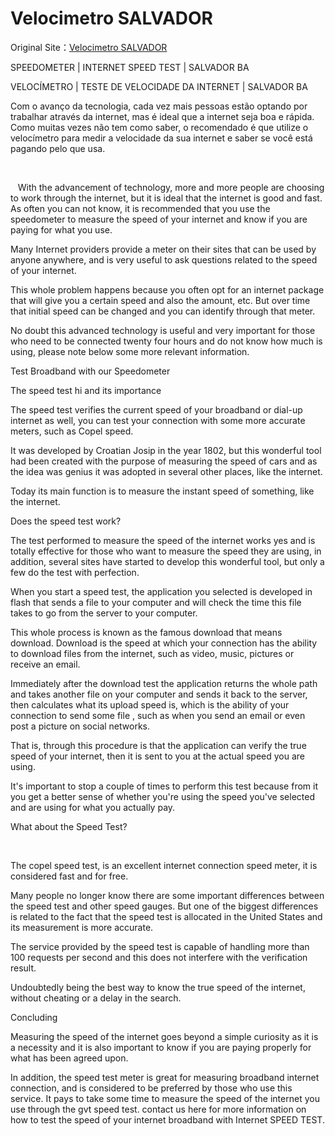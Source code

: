 # Velocimetro SALVADOR

Original Site：[Velocimetro SALVADOR](http://www.velocimetro.salvador.br/)

SPEEDOMETER | INTERNET SPEED TEST | SALVADOR BA

VELOCÍMETRO | TESTE DE VELOCIDADE DA INTERNET | SALVADOR BA

  

  
Com o avanço da tecnologia, cada vez mais pessoas estão optando por trabalhar através da internet, mas é ideal que a internet seja boa e rápida. Como muitas vezes não tem como saber, o recomendado é que utilize o velocímetro para medir a velocidade da sua internet e saber se você está pagando pelo que usa.

  

  
With the advancement of technology, more and more people are choosing to work through the internet, but it is ideal that the internet is good and fast. As often you can not know, it is recommended that you use the speedometer to measure the speed of your internet and know if you are paying for what you use.




Many Internet providers provide a meter on their sites that can be used by anyone anywhere, and is very useful to ask questions related to the speed of your internet.

This whole problem happens because you often opt for an internet package that will give you a certain speed and also the amount, etc. But over time that initial speed can be changed and you can identify through that meter.

No doubt this advanced technology is useful and very important for those who need to be connected twenty four hours and do not know how much is using, please note below some more relevant information.

Test Broadband with our Speedometer

The speed test hi and its importance

The speed test verifies the current speed of your broadband or dial-up internet as well, you can test your connection with some more accurate meters, such as Copel speed.

It was developed by Croatian Josip in the year 1802, but this wonderful tool had been created with the purpose of measuring the speed of cars and as the idea was genius it was adopted in several other places, like the internet.

Today its main function is to measure the instant speed of something, like the internet.

Does the speed test work?

The test performed to measure the speed of the internet works yes and is totally effective for those who want to measure the speed they are using, in addition, several sites have started to develop this wonderful tool, but only a few do the test with perfection.

When you start a speed test, the application you selected is developed in flash that sends a file to your computer and will check the time this file takes to go from the server to your computer.

This whole process is known as the famous download that means download. Download is the speed at which your connection has the ability to download files from the internet, such as video, music, pictures or receive an email.

Immediately after the download test the application returns the whole path and takes another file on your computer and sends it back to the server, then calculates what its upload speed is, which is the ability of your connection to send some file , such as when you send an email or even post a picture on social networks.

That is, through this procedure is that the application can verify the true speed of your internet, then it is sent to you at the actual speed you are using.

It's important to stop a couple of times to perform this test because from it you get a better sense of whether you're using the speed you've selected and are using for what you actually pay.

What about the Speed ​​Test?

 

The copel speed test, is an excellent internet connection speed meter, it is considered fast and for free.

Many people no longer know there are some important differences between the speed test and other speed gauges. But one of the biggest differences is related to the fact that the speed test is allocated in the United States and its measurement is more accurate.

The service provided by the speed test is capable of handling more than 100 requests per second and this does not interfere with the verification result.

Undoubtedly being the best way to know the true speed of the internet, without cheating or a delay in the search.

Concluding

Measuring the speed of the internet goes beyond a simple curiosity as it is a necessity and it is also important to know if you are paying properly for what has been agreed upon.

In addition, the speed test meter is great for measuring broadband internet connection, and is considered to be preferred by those who use this service. It pays to take some time to measure the speed of the internet you use through the gvt speed test. contact us here for more information on how to test the speed of your internet broadband with Internet SPEED TEST.
